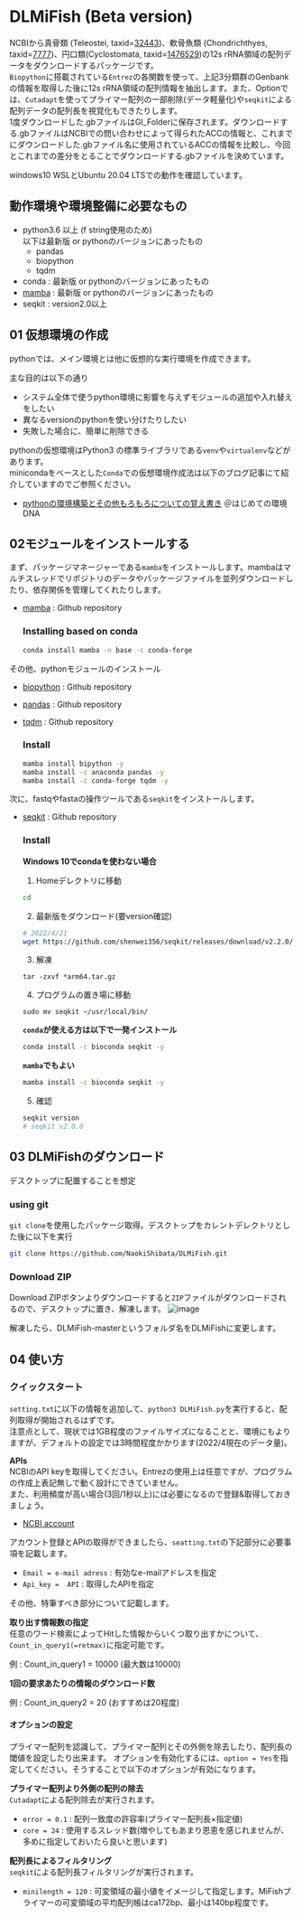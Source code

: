 # DLMiFish (Beta version)
NCBIから真骨類 (Teleostei, taxid=[32443](https://www.ncbi.nlm.nih.gov/Taxonomy/Browser/wwwtax.cgi?mode=Info&id=32443&lvl=3&lin=f&keep=1&srchmode=1&unlock))、軟骨魚類 (Chondrichthyes, taxid=[7777](https://www.ncbi.nlm.nih.gov/Taxonomy/Browser/wwwtax.cgi?mode=Info&id=7777&lvl=3&lin=f&keep=1&srchmode=1&unlock))、円口類(Cyclostomata, taxid=[1476529](https://www.ncbi.nlm.nih.gov/Taxonomy/Browser/wwwtax.cgi?mode=Info&id=1476529&lvl=3&lin=f&keep=1&srchmode=1&unlock))の12s rRNA領域の配列データをダウンロードするパッケージです。  
`Biopython`に搭載されている`Entrez`の各関数を使って、上記3分類群のGenbankの情報を取得した後に12s rRNA領域の配列情報を抽出します。また、Optionでは、`Cutadapt`を使ってプライマー配列の一部削除(データ軽量化)や`seqkit`による配列データの配列長を視覚化もできたりします。  
1度ダウンロードした.gbファイルはGI_Folderに保存されます。ダウンロードする.gbファイルはNCBIでの問い合わせによって得られたACCの情報と、これまでにダウンロードした.gbファイル名に使用されているACCの情報を比較し、今回とこれまでの差分をとることでダウンロードする.gbファイルを決めています。

windows10 WSLとUbuntu 20.04 LTSでの動作を確認しています。  

## 動作環境や環境整備に必要なもの

- python3.6 以上 (f string使用のため)  
以下は最新版 or pythonのバージョンにあったもの  
  - pandas
  - biopython
  - tqdm
- conda : 最新版 or pythonのバージョンにあったもの
- [mamba](https://github.com/mamba-org/mamba) : 最新版 or pythonのバージョンにあったもの
- seqkit : version2.0以上

## 01 仮想環境の作成
pythonでは、メイン環境とは他に仮想的な実行環境を作成できます。  

主な目的は以下の通り
- システム全体で使うpython環境に影響を与えずモジュールの追加や入れ替えをしたい
- 異なるversionのpythonを使い分けたりしたい
- 失敗した場合に、簡単に削除できる  

pythonの仮想環境はPython3 の標準ライブラリである`venv`や`virtualenv`などがあります。  
minicondaをベースとした`Conda`での仮想環境作成法は以下のブログ記事にて紹介していますのでご参照ください。  
- [pythonの環境構築とその他もろもろについての覚え書き](https://edna-blog.com/technique/python_env/) ＠はじめての環境DNA  

## 02モジュールをインストールする
まず、パッケージマネージャーである`mamba`をインストールします。mambaはマルチスレッドでリポジトリのデータやパッケージファイルを並列ダウンロードしたり、依存関係を管理してくれたりします。

- [mamba](https://github.com/mamba-org/mamba) : Github repository  

  ### Installing based on conda
  ```bash
  conda install mamba -n base -c conda-forge
  ```
その他、pythonモジュールのインストール
- [biopython](https://github.com/biopython/biopython) : Github repository  
- [pandas](https://github.com/pandas-dev/pandas) : Github repository  
- [tqdm](https://github.com/tqdm/tqdm) : Github repository  

  ### Install
  ```bash
  mamba install bipython -y
  mamba install -c anaconda pandas -y
  mamba install -c conda-forge tqdm -y
  ```
次に、fastqやfastaの操作ツールである`seqkit`をインストールします。 

- [seqkit](https://github.com/shenwei356/seqkit) : Github repository  
  ### Install
  __Windows 10でcondaを使わない場合__
  
  1. Homeデレクトリに移動
  ```bash
  cd
  ```
  
  2. 最新版をダウンロード(要version確認)
  ```bash
  # 2022/4/21
  wget https://github.com/shenwei356/seqkit/releases/download/v2.2.0/seqkit_linux_arm64.tar.gz
  ```
  
  3. 解凍
  ```
  tar -zxvf *arm64.tar.gz
  ```
  
  4. プログラムの置き場に移動
  ```
  sudo mv seqkit ~/usr/local/bin/
  ```
  
  __`conda`が使える方は以下で一発インストール__
  ```bash
  conda install -c bioconda seqkit -y
  ```
  
  __`mamba`でもよい__
  ```bash
  mamba install -c bioconda seqkit -y
  ```
  
  5. 確認
  ```bash
  seqkit version
  # seqkit v2.0.0
  ```
  
## 03 DLMiFishのダウンロード
デスクトップに配置することを想定

### using git
`git clone`を使用したパッケージ取得。デスクトップをカレントデレクトリとした後に以下を実行
```bash
git clone https://github.com/NaokiShibata/DLMiFish.git
```
### Download ZIP
Download ZIPボタンよりダウンロードすると`ZIP`ファイルがダウンロードされるので、デスクトップに置き、解凍します。
![image](https://user-images.githubusercontent.com/53568847/164349138-3227f1cd-3e16-45c8-a3e7-4868dfeb303c.png)

解凍したら、DLMiFish-masterというフォルダ名をDLMiFishに変更します。

## 04 使い方
### クイックスタート
`setting.txt`に以下の情報を追加して、`python3 DLMiFish.py`を実行すると、配列取得が開始されるはずです。  
注意点として、現状では1GB程度のファイルサイズになることと、環境にもよりますが、デフォルトの設定では3時間程度かかります(2022/4現在のデータ量)。

__APIs__  
NCBIのAPI keyを取得してください。Entrezの使用上は任意ですが、プログラムの作成上表記無しで動く設計にできていません。  
また、利用頻度が高い場合(3回/1秒以上)には必要になるので登録&取得しておきましょう。  

- [NCBI account](https://www.ncbi.nlm.nih.gov/account/)

アカウント登録とAPIの取得ができましたら、`seatting.txt`の下記部分に必要事項を記載します。
- `Email = e-mail adress` : 有効なe-mailアドレスを指定
- `Api_key =  API` : 取得したAPIを指定

その他、特筆すべき部分について記載します。

__取り出す情報数の指定__  
任意のワード検索によってHitした情報からいくつ取り出すかについて、`Count_in_query1(=retmax)`に指定可能です。

例 : Count_in_query1 = 10000 (最大数は10000)

__1回の要求あたりの情報のダウンロード数__  

例 : Count_in_query2 = 20 (おすすめは20程度)

#### オプションの設定
プライマー配列を認識して、プライマー配列とその外側を除去したり、配列長の閾値を設定したり出来ます。
オプションを有効化するには、`option = Yes`を指定してください。そうすることで以下のオプションが有効になります。

__プライマー配列より外側の配列の除去__  
`Cutadapt`による配列除去が実行されます。  
- `error = 0.1` : 配列一致度の許容率(プライマー配列長×指定値)
- `core = 24` : 使用するスレッド数(増やしてもあまり恩恵を感じれませんが、多めに指定しておいたら良いと思います)

__配列長によるフィルタリング__  
`seqkit`による配列長フィルタリングが実行されます。  
- `minilength = 120` : 可変領域の最小値をイメージして指定します。MiFishプライマーの可変領域の平均配列帳はca172bp、最小は140bp程度です。 
